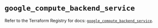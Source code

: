 # `google_compute_backend_service`

Refer to the Terraform Registry for docs: [`google_compute_backend_service`](https://registry.terraform.io/providers/hashicorp/google-beta/6.12.0/docs/resources/google_compute_backend_service).
